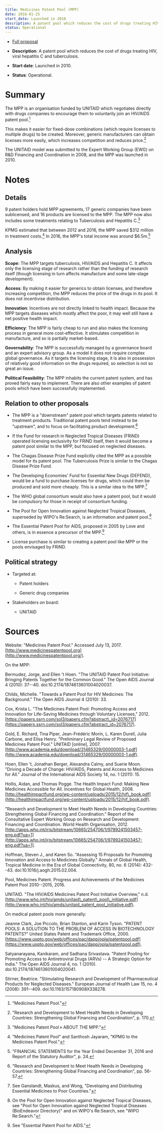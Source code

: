 ```yaml
---
title: Medicines Patent Pool (MPP)
date: 2018-01-25
start_date: Launched in 2010
description: A patent pool which reduces the cost of drugs treating HIV, viral hepatitis C and tuberculosis.
status: Operational
---
```


-   [Full proposal](https://medicinespatentpool.org)

-   **Description**: A patent pool which reduces the cost of drugs treating HIV, viral hepatitis C and tuberculosis.

-   **Start date**: Launched in 2010.

-   **Status**: Operational.

# Summary

The MPP is an organisation funded by UNITAID which negotiates directly with drugs companies to encourage them to voluntarily join an HIV/AIDS patent pool.[^123]

This makes it easier for fixed-dose combinations (which require licenses to multiple drugs) to be created. Moreover, generic manufacturers can obtain licenses more easily, which increases competition and reduces price.[^124]

The UNITAID model was submitted to the Expert Working Group (EWG) on R&D Financing and Coordination in 2008, and the MPP was launched in 2010.

# Notes

## Details

9 patent holders hold MPP agreements, 17 generic companies have been sublicensed, and 16 products are licensed to the MPP. The MPP now also includes some treatments relating to Tuberculosis and Hepatitis C.[^125]

KPMG estimated that between 2012 and 2016, the MPP saved \$312 million in treatment costs.[^126] In 2016, the MPP's total income was around \$6.5m.[^127]

## Analysis

**Scope**: The MPP targets tuberculosis, HIV/AIDS and Hepatitis C. It affects only the licensing stage of research rather than the funding of research itself (though licensing in turn affects manufacture and some late-stage development).

**Access**: By making it easier for generics to obtain licenses, and therefore increasing competition, the MPP reduces the price of the drugs in its pool. It does not incentivise distribution.

**Innovation**: Incentives are not directly linked to health impact. Because the MPP targets diseases which mostly affect the poor, it may well still have a net positive health impact.

**Efficiency**: The MPP is fairly cheap to run and also makes the licensing process in general more cost-effective. It stimulates competition in manufacture, and so is partially market-based.

**Governability**: The MPP is successfully managed by a governance board and an expert advisory group. As a model it does not require complex global governance. As it targets the licensing stage, it is also in possession of relatively good information on the drugs required, so selection is not so great an issue.

**Political Feasibility**: The MPP inhabits the current patent system, and has proved fairly easy to implement. There are also other examples of patent pools which have been successfully implemented.

## Relation to other proposals

-   The MPP is a "downstream" patent pool which targets patents related to treatment products. Traditional patent pools tend instead to be "upstream", and to focus on facilitating product development.[^128]

-   If the Fund for research in Neglected Tropical Diseases (FRiND) operated licensing exclusivity for FRiND itself, then it would become a patent pool similar to the MPP, but focused on neglected diseases.

-   The Chagas Disease Prize Fund explicitly cited the MPP as a possible model for its patent pool. The Tuberculosis Prize is similar to the Chagas Disease Prize Fund.

-   The Developing Economies\' Fund for Essential New Drugs (DEFEND), would be a fund to purchase licenses for drugs, which could then be produced and sold more cheaply. This is a similar idea to the MPP.[^129]

-   The WHO global consortium would also have a patent pool, but it would be compulsory for those in receipt of consortium funding.

-   The Pool for Open Innovation against Neglected Tropical Diseases, superseded by WIPO's Re:Search, is an information and patent pool.[^130]

-   The Essential Patent Pool for AIDS, proposed in 2005 by Love and others, is in essence a precursor of the MPP.[^131]

-   License purchase is similar to creating a patent pool like MPP or the pools envisaged by FRiND.

## Political strategy

-   Targeted at:

    -   Patent holders

    -   Generic drug companies

-   Stakeholders on board:

    -   UNITAID

# Sources

Website: "Medicines Patent Pool." Accessed July 13, 2017. [http://www.medicinespatentpool.org](http://www.medicinespatentpool.org/).

On the MPP:

Bermudez, Jorge, and Ellen 't Hoen. "The UNITAID Patent Pool Initiative: Bringing Patents Together for the Common Good." The Open AIDS Journal 4 (2010): 37--40. doi:10.2174/1874613601004020037.

Childs, Michelle. "Towards a Patent Pool for HIV Medicines: The Background." The Open AIDS Journal 4 (2010): 33.

Cox, Krista L. "The Medicines Patent Pool: Promoting Access and Innovation for Life-Saving Medicines through Voluntary Licenses," 2012. [https://papers.ssrn.com/sol3/papers.cfm?abstract\_id=2076717](https://papers.ssrn.com/sol3/papers.cfm?abstract_id=2076717).

Gold, E. Richard, Tina Piper, Jean-Frédéric Morin, L. Karen Durell, Julia Carbone, and Elisa Henry. "Preliminary Legal Review of Proposed Medicines Patent Pool." UNITAID \[online\], 2007. [http://www.academia.edu/download/31465329/00000003-1.pdf](http://www.academia.edu/download/31465329/00000003-1.pdf).

Hoen, Ellen 't, Jonathan Berger, Alexandra Calmy, and Suerie Moon. "Driving a Decade of Change: HIV/AIDS, Patents and Access to Medicines for All." Journal of the International AIDS Society 14, no. 1 (2011): 15.

Hollis, Aidan, and Thomas Pogge. The Health Impact Fund: Making New Medicines Accessible for All. Incentives for Global Health, 2008. [http://healthimpactfund.org/wp-content/uploads/2015/12/hif\_book.pdf](http://healthimpactfund.org/wp-content/uploads/2015/12/hif_book.pdf).

"Research and Development to Meet Health Needs in Developing Countries: Strengthening Global Financing and Coordination." Report of the Consultative Expert Working Group on Research and Development: Financing and Coordination. World Health Organisation, 2012. [http://apps.who.int/iris/bitstream/10665/254706/1/9789241503457-eng.pdf?ua=1](http://apps.who.int/iris/bitstream/10665/254706/1/9789241503457-eng.pdf?ua=1).

Hoffman, Steven J., and Karen So. "Assessing 15 Proposals for Promoting Innovation and Access to Medicines Globally." Annals of Global Health, Tropical Medicine in the Era of Global Connectivity, 80, no. 6 (2014): 432--43. doi:10.1016/j.aogh.2015.02.004.

Pool, Medicines Patent. Progress and Achievements of the Medicines Patent Pool 2010--2015, 2016.

UNITAID. "The HIV/AIDS Medicines Patent Pool Initiative Overview," n.d. [http://www.who.int/hiv/amds/unitaid\_patent\_pool\_initiative.pdf](http://www.who.int/hiv/amds/unitaid_patent_pool_initiative.pdf).

On medical patent pools more generally:

Jeanne Clark, Joe Piccolo, Brian Stanton, and Karin Tyson. "PATENT POOLS: A SOLUTION TO THE PROBLEM OF ACCESS IN BIOTECHNOLOGY PATENTS?" United States Patent and Trademark Office, 2000. [https://www.uspto.gov/web/offices/pac/dapp/opla/patentpool.pdf](https://www.uspto.gov/web/offices/pac/dapp/opla/patentpool.pdf).

Satyanarayana, Kanikaram, and Sadhana Srivastava. "Patent Pooling for Promoting Access to Antiretroviral Drugs (ARVs) -- A Strategic Option for India." The Open AIDS Journal 4, no. 1 (2010). doi:10.2174/1874613601004020041.

Stirner, Beatrice. "Stimulating Research and Development of Pharmaceutical Products for Neglected Diseases." European Journal of Health Law 15, no. 4 (2008): 391--409. doi:10.1163/157180908X338278.


[^123]: "Medicines Patent Pool."

[^124]: "Research and Development to Meet Health Needs in Developing Countries: Strengthening Global Financing and Coordination", p. 170.

[^125]: "Medicines Patent Pool » ABOUT THE MPP."

[^126]: "Medicines Patent Pool" and Santhosh Jayaram, "KPMG to the Medicines Patent Pool."

[^127]: "FINANCIAL STATEMENTS for the Year Ended December 31, 2016 and Report of the Statutory Auditor", p. 24.

[^128]: "Research and Development to Meet Health Needs in Developing Countries: Strengthening Global Financing and Coordination", pp. 56-57.

[^129]: See Ganslandt, Maskus, and Wong, "Developing and Distributing Essential Medicines to Poor Countries."

[^130]: On the Pool for Open Innovation against Neglected Tropical Diseases, see "Pool for Open Innovation against Neglected Tropical Diseases (BioEndeavor Directory)" and on WIPO's Re:Search, see "WIPO Re:Search."

[^131]: See "Essential Patent Pool for AIDS."
